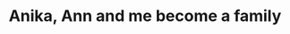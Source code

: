 ---
layout:     post
title:      Anika, Ann and me become a family
categories: [A Ride on The Pilgrims' Route]
---